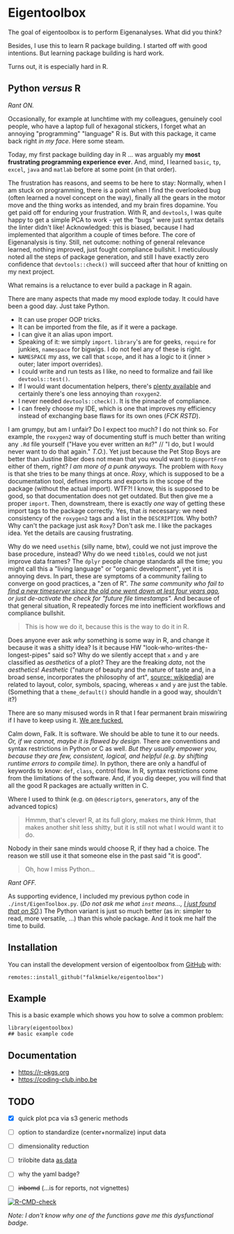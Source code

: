 
# Eigentoolbox

The goal of eigentoolbox is to perform Eigenanalyses.
What did you think?

Besides, I use this to learn R package building. 
I started off with good intentions.
But learning package building is hard work. 

Turns out, it is especially hard in R.


## Python *versus* R
*Rant ON.*

Occasionally, for example at lunchtime with my colleagues, genuinely cool people, who have a laptop full of hexagonal stickers, I forget what an annoying "programming" "language" R is.
But with this package, it came back right *in my face*.
Here some steam.


Today, my first package building day in R ...
was arguably my **most frustrating programming experience ever**. 
And, mind, I learned `basic`, `tp`, `excel`, `java` and `matlab` before at some point (in that order).


The frustration has reasons, and seems to be here to stay:
Normally, when I am stuck on programming, there is a point when I find the overlooked bug (often learned a novel concept on the way), finally all the gears in the motor move and the thing works as intended, and my brain fires dopamine.
You get paid off for enduring your frustration.
With R, and `devtools`, I was quite happy to get a simple PCA to work - yet the "bugs" were just syntax details the linter didn't like!
Acknowledged: this is biased, because I had implemented that algorithm a couple of times before.
The core of Eigenanalysis is tiny.
Still, net outcome: nothing of general relevance learned, nothing improved, just fought compliance bullshit.
I meticulously noted all the steps of package generation, and still I have exactly zero confidence that `devtools::check()` will succeed after that hour of knitting on my next project. 

What remains is a reluctance to ever build a package in R again.


There are many aspects that made my mood explode today.
It could have been a good day.
Just take Python.

- It can use proper OOP tricks.
- It can be imported from the file, as if it were a package.
- I can give it an alias upon import.
- Speaking of it: we simply `import`. `library`'s are for geeks, `require` for junkies, `namespace` for bigwigs. I do not feel any of these is right.
- `NAMESPACE` my ass, we call that `scope`, and it has a logic to it (inner > outer; later import overrides).
- I could write and run tests as I like, no need to formalize and fail like `devtools::test()`.
- If I would want documentation helpers, there's [plenty available](https://wiki.python.org/moin/DocumentationTools) and certainly there's one less annoying than `roxygen2`.
- I never needed `devtools::check()`. It is the pinnacle of compliance.
- I can freely choose my IDE, which is one that improves my efficiency instead of exchanging base flaws for its own ones (*FCK RSTD*).


I am grumpy, but am I unfair?
Do I expect too much?
I do not think so.
For example, the `roxygen2` way of documenting stuff is much better than writing any `.Rd` file yourself ("Have you ever written an `Rd`?" // "I do, but I would never want to do that again." *T.O.*).
Yet just because the Pet Stop Boys are better than Justine Biber does not mean that you would want to `@importFrom` either of them, right?
*I am more of a punk anyways.*
The problem with `Roxy` is that she tries to be many things at once.
*Roxy*, which is supposed to be a documentation tool, defines imports and exports in the scope of the package (without the actual import).
WTF?!
I know, this is supposed to be good, so that documentation does not get outdated. 
But then give me a proper `import`.
Then, downstream, there is exactly *one* way of getting these import tags to the package correctly.
Yes, that *is* necessary: we need consistency of the `roxygen2` tags and a list in the `DESCRIPTION`.
Why both? Why can't the package just ask `Roxy`?
Don't ask me.
I like the packages idea. 
Yet the details are causing frustrating.


Why do we need `usethis` (silly name, btw), could we not just improve the base procedure, instead?
Why do we need `tibble`s, could we not just improve data frames?
The `dplyr` people change standards all the time; you might call this a "living language" or "organic development", yet it is annoying devs. 
In part, these are symptoms of a community failing to converge on good practices, a "zen of R".
*The same community who fail to [find a new timeserver since the old one went down at lest four years ago](https://stackoverflow.com/a/63616156), or just de-activate the check for "future file timestamps".*
And because of that general situation, R repeatedly forces me into inefficient workflows and compliance bullshit.
> This is how we do it, because this is the way to do it in R.

Does anyone ever ask *why* something is some way in R, and change it because it was a shitty idea?
Is it because HW "look-who-writes-the-longest-pipes" said so?
Why do we silently accept that `x` and `y` are classified as *aesthetics* of a plot? 
They are the freaking *data*, not the *aesthetics*!
*Aesthetic* ("nature of beauty and the nature of taste and, in a broad sense, incorporates the philosophy of art", [source: wikipedia](https://en.wikipedia.org/wiki/Aesthetics)) are related to layout, color, symbols, spacing, whereas `x` and `y` are just the table.
(Something that a `theme_default()` should handle in a good way, shouldn't it?)

There are so many misused words in R that I fear permanent brain miswiring if I have to keep using it.
[We are fucked.](https://theonion.com/expert-explains-why-essentially-youre-fucked)


Calm down, Falk. 
It is software. 
We should be able to tune it to our needs.
*Or, if we cannot, maybe it is flawed by design.*
There are conventions and syntax restrictions in Python or C as well.
*But they usually empower you, because they are few, consistent, logical, and helpful (e.g. by shifting runtime errors to compile time).*
In python, there are only a handful of keywords to know: `def`, `class`, control flow.
In R, syntax restrictions come from the limitations of the software.
And, if you dig deeper, you will find that all the good R packages are actually written in C.


Where I used to think (e.g. on `@descriptors`, `generators`, any of the advanced topics)
> Hmmm, that's clever!
R, at its full glory, makes me think
> Hmm, that makes another shit less shitty, but it is still not what I would want it to do.

Nobody in their sane minds would choose R, if they had a choice.
The reason we still use it that someone else in the past said "it is good".


> Oh, how I miss Python...


*Rant OFF.*


As supporting evidence, I included my previous python code in `./inst/EigenToolbox.py`. 
(*Do not ask me what `inst` means..., [I just found that on SO](https://stackoverflow.com/a/30794104).*)
The Python variant is just so much better (as in: simpler to read, more versatile, ...) than this whole package.
And it took me half the time to build.



## Installation

You can install the development version of eigentoolbox from [GitHub](https://github.com/) with:

```{r, eval=FALSE}
remotes::install_github("falkmielke/eigentoolbox")
```

## Example

This is a basic example which shows you how to solve a common problem:

```{r, eval=FALSE}
library(eigentoolbox)
## basic example code
```

## Documentation

- https://r-pkgs.org
- https://coding-club.inbo.be



## TODO

- [X] quick plot pca via s3 generic methods
- [ ] option to standardize (center+normalize) input data
- [ ] dimensionality reduction
- [ ] trilobite data [as data](https://r-pkgs.org/data.html)
- [ ] why the yaml badge?
- [ ] ~~inbomd~~ (...is for reports, not vignettes)


<!-- badges: start -->
  [![R-CMD-check](https://github.com/falkmielke/eigentoolbox/actions/workflows/R-CMD-check.yaml/badge.svg)](https://github.com/falkmielke/eigentoolbox/actions/workflows/R-CMD-check.yaml)
<!-- badges: end -->
*Note: I don't know why one of the functions gave me this dysfunctional badge.*
